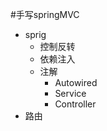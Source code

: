 #手写springMVC
* sprig
    * 控制反转
    * 依赖注入
    * 注解
        * Autowired
        * Service
        * Controller
* 路由
